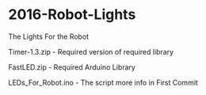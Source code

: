 # 2016-Robot-Lights
The Lights For the Robot

Timer-1.3.zip - 
Required version of required library

FastLED.zip - 
Required Arduino Library

LEDs_For_Robot.ino - 
The script more info in First Commit
